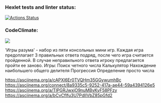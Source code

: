 ### Hexlet tests and linter status:
[![Actions Status](https://github.com/solovjovaj/frontend-project-44/workflows/hexlet-check/badge.svg)](https://github.com/solovjovaj/frontend-project-44/actions)
### CodeClimate:
<a href="https://codeclimate.com/github/solovjovaj/frontend-project-44/maintainability"><img src="https://api.codeclimate.com/v1/badges/e0c1462c34a70aa0887f/maintainability" /></a>

'Игры разума' - набор из пяти консольных мини игр. Каждая игра предоплагает 3 правильных ответа подряд, после чего игра считается пройденной. В случае неправильного ответа игроку предлагается пройти ее заново.
Игры:
Поиск четного числа
Калькулятор 
Нахождение наибольшего общего делителя
Прогрессия
Определение просто числа

https://asciinema.org/a/cAPXl6Er0TVQHm35GGywumhBc
https://asciinema.org/connect/8a9335c5-9252-417a-ae44-59a4394126e5
https://asciinema.org/a/TlPGRJwxjO9nuMBvKyF58PFzy
https://asciinema.org/a/bCvCflfu3U7PdIIVbZ85pGfd2
